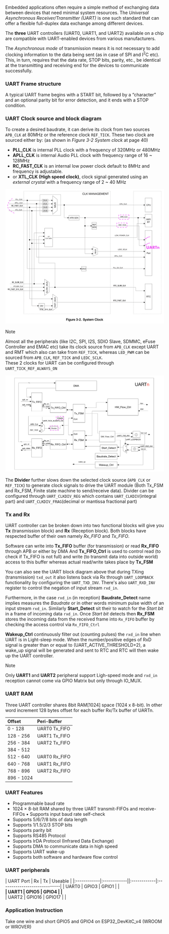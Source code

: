 Embedded applications often require a simple method of exchanging data between devices that need minimal system resources. The _Universal Asynchronous Receiver/Transmitter (UART)_ is one such standard that can offer a flexible full-duplex data exchange among different devices.    
    
The **three** UART controllers (UART0, UART1, and UART2) available on a chip are compatible with UART-enabled devices from various manufacturers.   

The _Asynchronous mode_ of transmission means it is not necessary to add clocking information to the data being sent (as in case of SPI and I<sup>2</sup>C etc). This, in turn, requires that the data rate, STOP bits, parity, etc., be identical at the transmitting and receiving end for the devices to communicate successfully.      

### UART Frame structure    

 A typical UART frame begins with a START bit, followed by a “character” and an optional parity bit for error detection, and it ends with a STOP condition. 

### UART Clock source and block diagram    

To create a desired baudrate, it can derive its clock from two sources `APB_CLK` at 80MHz or the reference clock `REF_TICK`. These two clock are sourced either by: (as shown in _Figure 3-2 System clock_ at page 40)    
- **PLL_CLK** is internal PLL clock with a frequency of 320MHz or 480MHz  
- **APLL_CLK** is internal Audio PLL clock with frequency range of 16 ~ 128MHz
- **RC_FAST_CLK** is an internal low power clock default to 8MHz and frequency is adjustable.  
- or **XTL_CLK (High speed clock)**, clock signal generated using an _external crystal_ with a frequency range of 2 ~ 40 MHz       

<img src="../imgs/05.png" alt="system clock" title="system clock">    

> [!NOTE]    
> Almost all the peripherals (like I2C, SPI, I2S, SDIO Slave, SDMMC, eFuse Controller and EMAC etc) take its clock source from `APB_CLK` except UART and RMT which also can take from `REF_TICK`, whereas `LED_PWM` can be sourced from `APB_CLK`, `REF_TICK` and `LEDC_SCLK`.    
> These 2 clocks for UART can be configured through `UART_TICK_REF_ALWAYS_ON`  

<img src="../imgs/04.png" alt="uart block diagram" title="uart block diagram">     

The **Divider** further slows down the selected clock source (`APB_CLK` or `REF_TICK`) to generate clock signals to drive the UART module (Both Tx_FSM and Rx_FSM, Finite state machine to send/receive data). Divider can be configured through `UART_CLKDIV_REG` which contains `UART_CLKDIV`(integral part) and `UART_CLKDIV_FRAG`(decimal or mantissa fractional part)     

### Tx and Rx       

UART controller can be broken down into two functional blocks will give you **Tx** (transmission block) and **Rx** (Reception block). Both blocks have respected buffer of their own namely _Rx_FIFO_ and _Tx_FIFO_.    
    
Software can write into **Tx_FIFO** buffer (for transmission) or read **Rx_FIFO** through APB or either by DMA And **Tx_FIFO_Ctrl** is used to control read (to check if Tx_FIFO is not full) and write (to transmit data into outside world) access to this buffer whereas actual read/write takes place by **Tx_FSM**    

You can also see the UART block diagram above that during TXing (transmission) `txd_out` it also listens back via Rx through `UART_LOOPBACK` functionality by configuring the `UART_TXD_INV`. There's also `UART_RXD_INV` register to control the negation of input stream `rxd_in`.    

Furthermore, in the case `rxd_in` (in reception) **Baudrate_Detect** name implies measures the _Baudrate_ or in other words minimum pulse width of an input stream `rxd_in`. Similarly **Start_Detect** sit their to watch for the _Start bit_ in a frame of incoming data `rxd_in`. Once _Start bit_ detects then **Rx_FSM** stores the incoming data from the received frame into `Rx_FIFO` buffer by checking the access control via `Rx_FIFO_Ctrl`    

**Wakeup_Ctrl** continuously filter out (counting pulses) the `rxd_in` line when UART is in Light-sleep mode. When the number/positive edges of RxD signal is greater than or equal to (UART_ACTIVE_THRESHOLD+2), a wake_up signal will be generated and sent to RTC and RTC will then wake up the UART controller.      

> [!NOTE]    
> Only **UART1** and **UART2** peripheral support Ligh-speed mode and `rxd_in` reception cannot come via GPIO Matrix but only through IO_MUX.                 
     
### UART RAM      

Three UART controller shares 8bit RAM[1024] space (1024 x 8-bit). In other word increment 128 bytes offset for each buffer Rx/Tx buffer of UARTn.         

| Offset |  Peri-Buffer  |                
|:-----------|:-----------|     
| 0 - 128 | UART0 Tx_FIFO |     
| 128 - 256 | UART1 Tx_FIFO |    
| 256 - 384 | UART2 Tx_FIFO |     
| 384 - 512 |  |    
| 512 - 640 | UART0 Rx_FIFO |       
| 640 - 768 | UART1 Rx_FIFO |     
| 768 - 896 | UART2 Rx_FIFO |    
| 896 - 1024 |  |    

### UART Features          
    
- Programmable baud rate
- 1024 × 8-bit RAM shared by three UART transmit-FIFOs and receive-FIFOs • Supports input baud rate self-check
- Supports 5/6/7/8 bits of data length
- Supports 1/1.5/2/3 STOP bits
- Supports parity bit
- Supports RS485 Protocol
- Supports IrDA Protocol (Infrared Data Exchange)
- Supports DMA to communicate data in high speed
- Supports UART wake-up
- Supports both software and hardware flow control       
     
### UART peripherals    
| UART Port | Rx | Tx | Useable |
|:------------|:------------||:------------|:-----------------------------|
| UART0 | GPIO3 | GPIO1 |    |       
**| UART1 | GPIO5 | GPIO4 |    |**    
| UART2 | GPIO16 | GPIO17 |    |
      
### Application Instruction     

Take one wire and short GPIO5 and GPIO4 on ESP32_DevKitC_v4 (WROOM or WROVER)          
